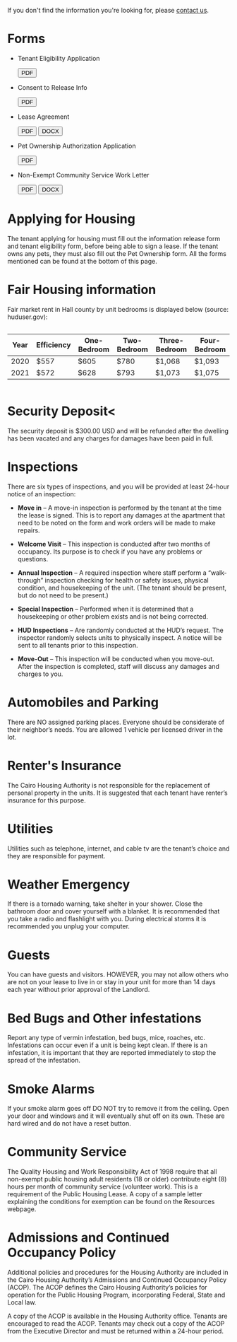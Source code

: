 If you don't find the information you're looking for, please <a href="contact_us.html">contact us</a>.


# Forms
<ul class="downloads">
<li>
	<p>Tenant Eligibility Application</p>
	<button class="btn" type="button" onclick="location.href='files/forms/tenant_eligibility_application.pdf'"><i class="fa fa-download"></i> PDF</button>
</li>
<li>
	<p>Consent to Release Info</p>
	<button class="btn" type="button" onclick="location.href='files/forms/consent_to_release_info.pdf'"><i class="fa fa-download"></i> PDF</button>
</li>
<li>
	<p>Lease Agreement</p>
	<button class="btn" type="button" onclick="location.href='files/forms/lease_agreement.pdf'"><i class="fa fa-download"></i> PDF</button>
	<button class="btn" type="button" onclick="location.href='files/forms/lease_agreement.docx'"><i class="fa fa-download"></i> DOCX</button>
</li>
<li>
	<p>Pet Ownership Authorization Application</p>
	<button class="btn" type="button" onclick="location.href='files/forms/pet_ownership_application.pdf'"><i class="fa fa-download"></i> PDF</button>
</li>
<li>
	<p>Non-Exempt Community Service Work Letter</p>
	<button class="btn" type="button" onclick="location.href='files/forms/community_service_letter.pdf'"><i class="fa fa-download"></i> PDF</button>
	<button class="btn" type="button" onclick="location.href='files/forms/community_service_letter.docx'"><i class="fa fa-download"></i> DOCX</button>
</li>
</ul>



# Applying for Housing

The tenant applying for housing must fill out the information release form
and tenant eligibility form, before being able to sign a lease. If the tenant owns 
any pets, they must also fill out the Pet Ownership form. All the forms mentioned can
be found at the bottom of this page.

# Fair Housing information

Fair market rent in Hall county by unit bedrooms is displayed below (source: huduser.gov):
<div style="overflow-x: auto">
<table>
	<thead>
		<tr>
			<th>Year</th>
			<th>Efficiency</th>
			<th>One-Bedroom</th>
			<th>Two-Bedroom</th>
			<th>Three-Bedroom</th>
			<th>Four-Bedroom</th>
		</tr>
	</thead>
	<tbody>
		<tr>
			<td>2020</td>
			<td>$557</td>
			<td>$605</td>
			<td>$780</td>
			<td>$1,068</td>
			<td>$1,093</td>
		</tr>
		<tr>
			<td>2021</td>
			<td>$572</td>
			<td>$628</td>
			<td>$793</td>
			<td>$1,073</td>
			<td>$1,075</td>
		</tr>
	</tbody>
</table>
</div>
	
# Security Deposit<

The security deposit is $300.00 USD and will be refunded after the dwelling 
has been vacated and any charges for damages have been paid in full.
	
# Inspections

There are six types of inspections, and you will be provided at least 24-hour 
notice of an inspection:

- <b>Move in</b> – A move-in inspection is performed by the tenant at the time the lease is signed. This is to report any damages at the apartment that need to be noted on the form and work orders will be made to make repairs.
	
- <b>Welcome Visit</b> – This inspection is conducted after two months of occupancy. Its purpose is to check if you have any problems or questions.
	
- <b>Annual Inspection</b> – A required inspection where staff perform a “walk-through” inspection checking for health or safety issues, physical condition, and housekeeping of the unit. (The tenant should be present, but do not need to be present.)
	
- <b>Special Inspection</b> – Performed when it is determined that a housekeeping or other problem exists and is not being corrected.
	
- <b>HUD Inspections</b> – Are randomly conducted at the HUD’s request. The inspector randomly selects units to physically inspect. A notice will be sent to all tenants prior to this inspection.
	
- <b>Move-Out</b> – This inspection will be conducted when you move-out. After the inspection is completed, staff will discuss any damages and charges to you.


# Automobiles and Parking

There are NO assigned parking places. Everyone should be considerate of their neighbor’s
needs. You are allowed 1 vehicle per licensed driver in the lot.


# Renter's Insurance

The Cairo Housing Authority is not responsible for the replacement of personal property in the units.
It is suggested that each tenant have renter’s insurance for this purpose.


# Utilities

Utilities such as telephone, internet, and cable tv are the tenant’s choice and they are 
responsible for payment.


# Weather Emergency

If there is a tornado warning, take shelter in your shower.  Close the bathroom door and cover
yourself with a blanket.  It is recommended that you take a radio and flashlight with you. During electrical 
storms it is recommended you unplug your computer.


# Guests

You can have guests and visitors.  HOWEVER, you may not allow others who are not on your lease to live 
in or stay in your unit for more than 14 days each year without prior approval of the Landlord.


# Bed Bugs and Other infestations

Report any type of vermin infestation, bed bugs, mice, roaches, etc. 
Infestations can occur even if a unit is being kept clean. If there is an infestation, it is important that they 
are reported immediately to stop the spread of the infestation.


# Smoke Alarms

If your smoke alarm goes off DO NOT try to remove it from the ceiling.  Open your door and windows and it will eventually shut off on its own.  These are hard wired and do not have a reset button.


# Community Service

The Quality Housing and Work Responsibility Act of 1998 require that all non-exempt public housing adult residents (18 or older) contribute eight (8) hours per month of community service (volunteer work).  This is a requirement of the Public Housing Lease. A copy of a sample letter explaining the conditions for exemption can be found on the Resources webpage.


# Admissions and Continued Occupancy Policy

Additional policies and procedures for the Housing Authority are included in the Cairo Housing Authority’s Admissions and Continued Occupancy Policy (ACOP).  The ACOP defines the Cairo Housing Authority’s policies for operation for the Public Housing Program, incorporating Federal, State and Local law.


A copy of the ACOP is available in the Housing Authority office.  Tenants are encouraged to read the ACOP. Tenants may check out a copy of the ACOP from the Executive Director and must be returned within a 24-hour period.
